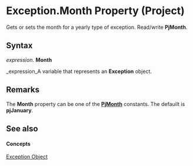 
# Exception.Month Property (Project)

Gets or sets the month for a yearly type of exception. Read/write  **PjMonth**.


## Syntax

 _expression_. **Month**

 _expression_A variable that represents an  **Exception** object.


## Remarks

The  **Month** property can be one of the **[PjMonth](a9bc801a-d92d-bcc4-cf97-6e370ceec0aa.md)** constants. The defauilt is **pjJanuary**.


## See also


#### Concepts


 [Exception Object](105372cd-2e8b-0fd0-f565-0a75c907a40a.md)
